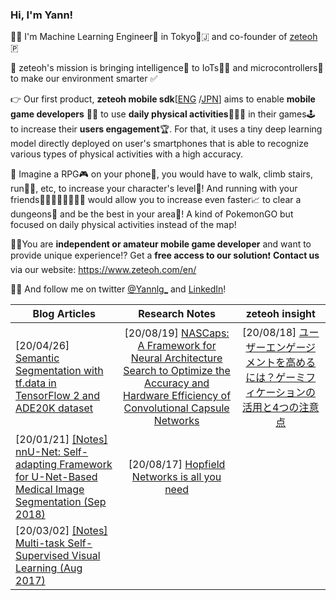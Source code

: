 ### Hi, I'm Yann!
🙇‍♂️ I'm Machine Learning Engineer🤖 in Tokyo🗼🇯 and co-founder of [zeteoh](https://www.zeteoh.com/en-about-us/) 🇵

💎 zeteoh's mission is bringing intelligence🧠 to IoTs🤳🏾 and microcontrollers🐞 to make our environment smarter ✅ 

👉 Our first product, **zeteoh mobile sdk**[[ENG](https://www.zeteoh.com/en/) /[JPN](https://www.zeteoh.com/)] aims to enable **mobile game developers** 👩‍💻 to use **daily physical activities**🚵🏼‍♂️ in their games🕹 to increase their **users engagement**🏆. For that, it uses a tiny deep learning model directly deployed on user's smartphones that is able to recognize various types of physical activities with a high accuracy. 

🤔 Imagine a RPG🎮 on your phone📲, you would have to walk, climb stairs, run🏃‍♀️, etc, to increase your character's level💪! And running with your friends🏃🏽‍♂️🏃🏽‍♂️🏃‍♀️ would allow you to increase even faster📈 to clear a dungeons🦑 and be the best in your area🌇! A kind of PokemonGO but focused on daily physical activities instead of the map!

👩‍💻You are **independent or amateur mobile game developer** and want to provide unique experience⁉️ Get a **free access to our solution**❗️ **Contact us** via our website: https://www.zeteoh.com/en/

🙋‍♂️ And follow me on twitter [@Yannlg_](https://twitter.com/Yannlg_) and [LinkedIn](https://www.linkedin.com/in/yann-leguilly/)!


| Blog Articles        | Research Notes          | zeteoh insight  |
| ------------- |:-------------:| :-----:|
| [20/04/26] [Semantic Segmentation with tf.data in TensorFlow 2 and ADE20K dataset](https://yann-leguilly.gitlab.io/post/2019-12-14-tensorflow-tfdata-segmentation/)      | [20/08/19] [NASCaps: A Framework for Neural Architecture Search to Optimize the Accuracy and Hardware Efficiency of Convolutional Capsule Networks](https://gitlab.com/zeteoh/ai-research-notes/-/issues/1) | [20/08/18] [ユーザーエンゲージメントを高めるには？ゲーミフィケーションの活用と4つの注意点](https://www.zeteoh.com/1-2/) |
| [20/01/21] [[Notes] nnU-Net: Self-adapting Framework for U-Net-Based Medical Image Segmentation (Sep 2018)](https://yann-leguilly.gitlab.io/post/2020-01-21-nnunet/)      |  [20/08/17] [Hopfield Networks is all you need](https://twitter.com/zeteoh_ai/status/1295329582325825538)   |    |
| [20/03/02] [[Notes] Multi-task Self-Supervised Visual Learning (Aug 2017)](https://yann-leguilly.gitlab.io/post/2020-03-02-ssl1/) |      |     |

<!--
**dhassault/dhassault** is a ✨ _special_ ✨ repository because its `README.md` (this file) appears on your GitHub profile.

Here are some ideas to get you started:

- 🔭 I’m currently working on ...
- 🌱 I’m currently learning ...
- 👯 I’m looking to collaborate on ...
- 🤔 I’m looking for help with ...
- 💬 Ask me about ...
- 📫 How to reach me: ...
- 😄 Pronouns: ...
- ⚡ Fun fact: ...
-->
